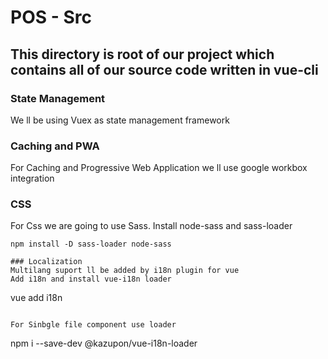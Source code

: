 # POS - Src

## This directory is root of our project which contains all of our source code written in vue-cli

### State Management
We ll be using Vuex as state management framework


### Caching and PWA
For Caching and Progressive Web Application we ll use google workbox integration

### CSS
For Css we are going to use Sass. 
Install node-sass and sass-loader
```
npm install -D sass-loader node-sass

### Localization
Multilang suport ll be added by i18n plugin for vue
Add i18n and install vue-i18n loader
```
vue add i18n
```

For Sinbgle file component use loader
```
npm i --save-dev @kazupon/vue-i18n-loader
```